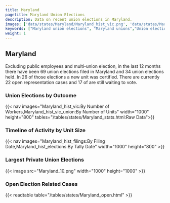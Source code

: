 ```yaml
---
title: Maryland
pagetitle: Maryland Union Elections
description: Data on recent union elections in Maryland.
images: ['data/states/Maryland/Maryland_hist_vic.png', 'data/states/Maryland/Maryland_hist_size.png', 'data/states/Maryland/Maryland_10.png']
keywords: ["Maryland union elections", "Maryland unions","Union elections"]
weight: 1
---
```

##  Maryland

Excluding public employees and multi-union election, in the last 12 months there have been 69 union elections filed in Maryland and 34 union elections held. In 26 of those elections a new unit was certified. There are currently 22 open representation cases and 17 of are still waiting to vote.

### Union Elections by Outcome
{{< nav images="Maryland_hist_vic:By Number of Workers,Maryland_hist_vic_union:By Number of Units" width="1000" height="800" tables="/tables/states/Maryland_stats.html:Raw Data">}}

### Timeline of Activity by Unit Size
{{< nav images="Maryland_hist_filings:By Filing Date,Maryland_hist_elections:By Tally Date" width="1000" height="800" >}}

### Largest Private Union Elections
{{< image src="Maryland_10.png" width="1000" height="1000"  >}}

### Open Election Related Cases
{{< readtable table="/tables/states/Maryland_open.html" >}}

